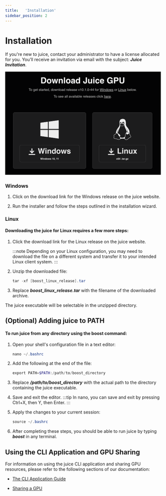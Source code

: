 ```yaml
---
title:   'Installation'
sidebar_position: 2
---
```

# Installation

If you're new to juice, contact your administrator to have a license allocated for you. You’ll receive an invitation via email with the subject: ***Juice Invitation***.

![Download links](/img/juice/download_links.png)

### Windows
1. Click on the download link for the Windows release on the juice website.

2. Run the installer and follow the steps outlined in the installation wizard.


### Linux

#### Downloading the juice for Linux requires a few more steps:

1. Click the download link for the Linux release on the juice website. 

    :::note
    Depending on your Linux configuration, you may need to download the file on a different system and transfer it to your intended Linux client system. 
    :::
 
2. Unzip the downloaded file: 

    ```powershell
    tar -xf [boost_linux_release].tar 
    ```

3. Replace ***boost_linux_release.tar*** with the filename of the downloaded archive. 

The juice executable will be selectable in the unzipped directory. 



## (Optional) Adding juice to PATH 

#### To run juice from any directory using the boost command: 

1. Open your shell's configuration file in a text editor:

    ```powershell
    nano ~/.bashrc
    ```

2. Add the following at the end of the file:

    ```powershell
    export PATH=$PATH:/path/to/boost_directory
    ```

3. Replace ***/path/to/boost_directory*** with the actual path to the directory containing the juice executable. 

4. Save and exit the editor. 
    :::tip
    In nano, you can save and exit by pressing Ctrl+X, then Y, then Enter. 
    :::

5. Apply the changes to your current session: 

    ```powershell
    source ~/.bashrc 
    ```

6. After completing these steps, you should be able to run juice by typing ***boost*** in any terminal. 


## Using the CLI Application and GPU Sharing 

For information on using the juice CLI application and sharing GPU resources, please refer to the following sections of our documentation: 

- [The CLI Application Guide](/docs/boost/pro%20users/cli-app/cli-app.md)

- [Sharing a GPU](/docs/boost/pro%20users/cli-app/gpu-sharing.md)